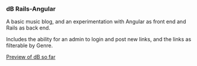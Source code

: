 ### dB Rails-Angular

A basic music blog, and an experimentation with Angular as front end and Rails as back end.

Includes the ability for an admin to login and post new links, and the links as filterable by Genre.

[Preview of dB so far](https://d-b.herokuapp.com/)